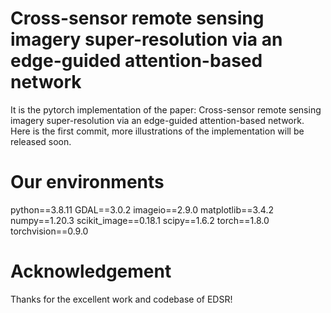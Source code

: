 # Cross-sensor remote sensing imagery super-resolution via an edge-guided attention-based network
It is the pytorch implementation of the paper: Cross-sensor remote sensing imagery super-resolution via an edge-guided attention-based network. Here is the first commit, more illustrations of the implementation will be released soon.
# Our environments
python==3.8.11
GDAL==3.0.2
imageio==2.9.0
matplotlib==3.4.2
numpy==1.20.3
scikit_image==0.18.1
scipy==1.6.2
torch==1.8.0
torchvision==0.9.0
# Acknowledgement
Thanks for the excellent work and codebase of EDSR! 
